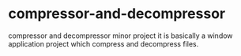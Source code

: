 # compressor-and-decompressor
compressor and decompressor minor project
it is basically a window application project which compress and decompress files.
